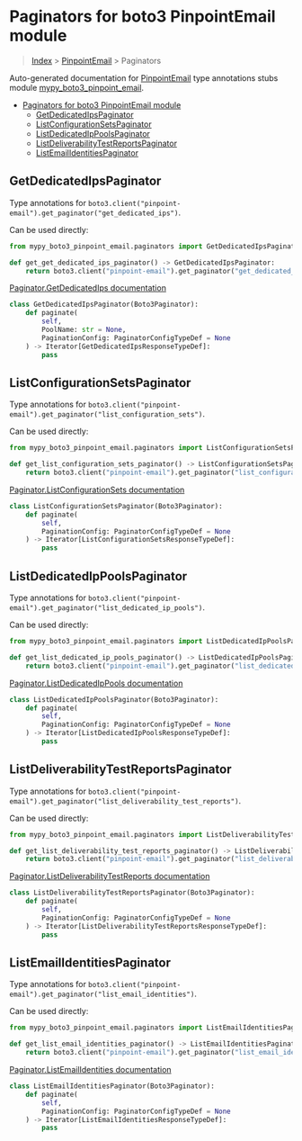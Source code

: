 # Paginators for boto3 PinpointEmail module

> [Index](../index.md) > [PinpointEmail](./index.md) > Paginators

Auto-generated documentation for [PinpointEmail](https://boto3.amazonaws.com/v1/documentation/api/latest/reference/services/pinpoint-email.html#PinpointEmail)
type annotations stubs module [mypy_boto3_pinpoint_email](https://pypi.org/project/mypy-boto3-pinpoint-email/).

- [Paginators for boto3 PinpointEmail module](#paginators-for-boto3-pinpointemail-module)
  - [GetDedicatedIpsPaginator](#getdedicatedipspaginator)
  - [ListConfigurationSetsPaginator](#listconfigurationsetspaginator)
  - [ListDedicatedIpPoolsPaginator](#listdedicatedippoolspaginator)
  - [ListDeliverabilityTestReportsPaginator](#listdeliverabilitytestreportspaginator)
  - [ListEmailIdentitiesPaginator](#listemailidentitiespaginator)

## GetDedicatedIpsPaginator

Type annotations for `boto3.client("pinpoint-email").get_paginator("get_dedicated_ips")`.

Can be used directly:

```python
from mypy_boto3_pinpoint_email.paginators import GetDedicatedIpsPaginator

def get_get_dedicated_ips_paginator() -> GetDedicatedIpsPaginator:
    return boto3.client("pinpoint-email").get_paginator("get_dedicated_ips")
```

[Paginator.GetDedicatedIps documentation](https://boto3.amazonaws.com/v1/documentation/api/latest/reference/services/pinpoint-email.html#PinpointEmail.Paginator.GetDedicatedIps)

```python
class GetDedicatedIpsPaginator(Boto3Paginator):
    def paginate(
        self,
        PoolName: str = None,
        PaginationConfig: PaginatorConfigTypeDef = None
    ) -> Iterator[GetDedicatedIpsResponseTypeDef]:
        pass
```
## ListConfigurationSetsPaginator

Type annotations for `boto3.client("pinpoint-email").get_paginator("list_configuration_sets")`.

Can be used directly:

```python
from mypy_boto3_pinpoint_email.paginators import ListConfigurationSetsPaginator

def get_list_configuration_sets_paginator() -> ListConfigurationSetsPaginator:
    return boto3.client("pinpoint-email").get_paginator("list_configuration_sets")
```

[Paginator.ListConfigurationSets documentation](https://boto3.amazonaws.com/v1/documentation/api/latest/reference/services/pinpoint-email.html#PinpointEmail.Paginator.ListConfigurationSets)

```python
class ListConfigurationSetsPaginator(Boto3Paginator):
    def paginate(
        self,
        PaginationConfig: PaginatorConfigTypeDef = None
    ) -> Iterator[ListConfigurationSetsResponseTypeDef]:
        pass
```
## ListDedicatedIpPoolsPaginator

Type annotations for `boto3.client("pinpoint-email").get_paginator("list_dedicated_ip_pools")`.

Can be used directly:

```python
from mypy_boto3_pinpoint_email.paginators import ListDedicatedIpPoolsPaginator

def get_list_dedicated_ip_pools_paginator() -> ListDedicatedIpPoolsPaginator:
    return boto3.client("pinpoint-email").get_paginator("list_dedicated_ip_pools")
```

[Paginator.ListDedicatedIpPools documentation](https://boto3.amazonaws.com/v1/documentation/api/latest/reference/services/pinpoint-email.html#PinpointEmail.Paginator.ListDedicatedIpPools)

```python
class ListDedicatedIpPoolsPaginator(Boto3Paginator):
    def paginate(
        self,
        PaginationConfig: PaginatorConfigTypeDef = None
    ) -> Iterator[ListDedicatedIpPoolsResponseTypeDef]:
        pass
```
## ListDeliverabilityTestReportsPaginator

Type annotations for `boto3.client("pinpoint-email").get_paginator("list_deliverability_test_reports")`.

Can be used directly:

```python
from mypy_boto3_pinpoint_email.paginators import ListDeliverabilityTestReportsPaginator

def get_list_deliverability_test_reports_paginator() -> ListDeliverabilityTestReportsPaginator:
    return boto3.client("pinpoint-email").get_paginator("list_deliverability_test_reports")
```

[Paginator.ListDeliverabilityTestReports documentation](https://boto3.amazonaws.com/v1/documentation/api/latest/reference/services/pinpoint-email.html#PinpointEmail.Paginator.ListDeliverabilityTestReports)

```python
class ListDeliverabilityTestReportsPaginator(Boto3Paginator):
    def paginate(
        self,
        PaginationConfig: PaginatorConfigTypeDef = None
    ) -> Iterator[ListDeliverabilityTestReportsResponseTypeDef]:
        pass
```
## ListEmailIdentitiesPaginator

Type annotations for `boto3.client("pinpoint-email").get_paginator("list_email_identities")`.

Can be used directly:

```python
from mypy_boto3_pinpoint_email.paginators import ListEmailIdentitiesPaginator

def get_list_email_identities_paginator() -> ListEmailIdentitiesPaginator:
    return boto3.client("pinpoint-email").get_paginator("list_email_identities")
```

[Paginator.ListEmailIdentities documentation](https://boto3.amazonaws.com/v1/documentation/api/latest/reference/services/pinpoint-email.html#PinpointEmail.Paginator.ListEmailIdentities)

```python
class ListEmailIdentitiesPaginator(Boto3Paginator):
    def paginate(
        self,
        PaginationConfig: PaginatorConfigTypeDef = None
    ) -> Iterator[ListEmailIdentitiesResponseTypeDef]:
        pass
```